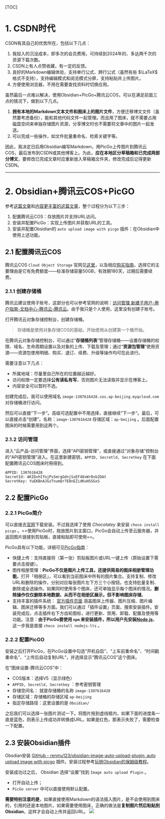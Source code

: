 [TOC]

# 1. CSDN时代
CSDN有其自己的优势所在，包括以下几点：
1. 我投入的沉没成本，即多次的会员费用，可持续到2024年的、多达两千次的资源下载次数。
2. CSDN上有人点赞收藏，有一定的反馈。
3. 良好的Markdown编辑体验，支持单行公式、跨行公式（虽然有些 $\LaTeX$ 格式不支持），支持编辑模式和阅览模式分屏，支持粘贴并上传图片。
4. 方便使用浏览器，不用在需要查找资料时切换应用。

虽然最后一点难以解决，使用Obsidian+PicGo+腾讯云COS，可以在满足前面三点的情况下，做到以下几点。
1. **拥有本地的Markdown文本文件和图床上的图片文件**，方便迁移博文文件（虽然要考虑备份），能和其他代码文件一起管理。而且用了图床，就不需要占用磁盘空间来单独存储图片资源，分享博文时也不需要将文章中的图片一起发送。
2. 可以完成一些操作，如文件批量重命名、检索关键字等。

因此，我决定日后用Obsidian编写Markdown，用PicGo上传图片到腾讯云COS，最后发布到CSDN或其他博客上。为此，**应在本地区分草稿箱和已完成两部分博文**，要修改已完成文章时应重新放入草稿箱文件夹，修改完成后记得更新CSDN。

---
# 2. Obsidian+腾讯云COS+PicGO
参考[这篇文章](https://zhuanlan.zhihu.com/p/514517568)和[内容更丰富的这篇文章](https://zhuanlan.zhihu.com/p/361226602)，整个过程分为以下三步：
1. 配置腾讯云COS：存放图片并支持URL访问。
2. 安装并配置PicGo：实现上传图片并获取URL的工具。
3. 安装并配置Obsidian的 `auto upload image with picgo` 插件：在Obsidian中使用上述功能。

## 2.1 配置腾讯云COS
腾讯云COS `Cloud Object Storage` 官网见[这里](https://cloud.tencent.com/product/cos)，以及相应[购买指南](https://cloud.tencent.com/document/product/436/6240)。选择它的主要理由是它有免费额度——标准存储容量50GB，有效期180天，过期后需要续费。
### 2.1.1 创建存储桶
腾讯云建议使用子账号，这部分也可以参考官网的说明：[访问管理 新建子用户-用户指南-文档中心-腾讯云-腾讯云](https://cloud.tencent.com/document/product/598/13674)。由于我只是个人使用，这里没有创建子账号。

打开腾讯云对象存储控制台，创建存储桶。
> 存储桶是使用对象存储COS的基础，开始使用从创建第一个桶开始。

在腾讯云对象存储控制台，可以通过“**存储桶列表**”管理存储桶——设置存储桶的权限、域名、生命周期设置以及对象的上传、下载及管理；通过“**资源包管理**”使用资源——资源包使用明细、购买、退订、续费、升级等操作均可在此进行。

需要注意以下几点： 
- 所属地域：尽量里自己所在的位置越近越好。
- 访问权限一定要选择**公有读私有写**，否则图片无法读取并显示在博客上。 
- 内容安全可以暂时不选。

创建完成后，我可以使用域名 `image-1307616428.cos.ap-beijing.myqcloud.com` 对存储桶进行访问。

然后可以直接“下一步”。高级可选配置中不用选择，直接继续”下一步“。最后，可以直接点击“创建”。名称：`image-1307616428` 存储区域：`ap-beijing` 。后面配置图床的时候需要用到这两个。
### 2.1.2 访问管理
进入“云产品-访问管理”界面，选择“API密钥管理”，或直接通过“对象存储”控制台的“API密钥管理”进入。在这里新建密钥，`APPID, Secretld, Secretkey` 在下面配置腾讯云COS图床时用得到。
```
APPID: 1307616428
SecretId: AKIDvhIfojPsSmrgGdnjSxEF48xWr0vb2DAt
SecretKey: YuEKBnAJGzTnumQr7E8nEZidKuHSSGxS
```

## 2.2 配置PicGo
### 2.2.1 PicGo简介
可以直接去[官网](https:picgo.github.io/PicGo-Doc/zh/)下载安装。不过我选择了使用 *Chocolatey* 来安装 `choco install picgo` 。==使用PicGo时，拖放图片到主窗口，PicGo会自动上传至云服务器，并返回图片链接到剪贴板，直接粘贴即可使用==。

PicGo具有以下功能，详细可见[PicGo指南](https://picgo.github.io/PicGo-Core-Doc/zh/guide/getting-started.html)：
- 快捷上传：支持直接将（第一张）剪贴板图片或URL一键上传（原始设置下需要点击按键）。
- 图传相册管理：**PicGo不仅是图片上传工具，还提供简易的图床相册管理功能**。打开「相册区」，可以看到当前图床中所有的图片集合。支持复制、修改URL和删除的操作，分别对应每张图片左下方三个小按钮。也支持批量复制、删除或全选操作。如果同时使用多个图床，还可单独显示每个图床的情况。**删除操作仅仅删除本地数据、从而不在相册区展示，但不影响图床存储**。
 - 支持丰富的插件系统： [官方插件页面](https://github.com/PicGo/Awesome-PicGo) 涵盖图床上传器、图片压缩、图片编辑、图床迁移等多方面。我们可以通过「插件设置」页面，搜索安装插件。安装完成后，点击插件右下方齿轮图标，进行更新、禁用、卸载、配置及使用等功能。注意：**由于PicGo要使用 `npm` 来安装插件，所以用户先安装[Node.js](https://nodejs.org/en/)**，这一步我是直接 `choco install nodejs-lts` 。

### 2.2.2 配置PicGO
安装之后打开PicGo，在PicGo设置中勾选“开机自启”、“上车前重命名”、“时间戳重命名”、“上传后自动复制URL”，并选择显示“腾讯云COS”这个图床。

在“图床设置-腾讯云COS”中：
- COS版本：选择V5（显示绿色）
- `APPID, Secretld, Secretkey` ：参考密钥管理
- 存储空间名： 就是存储桶的名称 `image-1307616428`
- 存储区域：存储桶的存储区域 `ap-beijing`
- 指定存储路径：这里设置的是 `Obsidian/`
 
之后我们可以选择一张图片测试一下。将图片拖到虚线框内，如果下面的进度条一直是蓝色，则表示上传成功并转换成URL。如果是红色，那表示失败了，需要检查一下配置。

## 2.3 安装Obsidian插件
Obsdian安装 [GitHub - renmu123/obsidian-image-auto-upload-plugin: auto upload image with picgo](https://github.com/renmu123/obsidian-image-auto-upload-plugin) 插件。安装过程参考[玩转Obsidian的保姆级教程](https://zhuanlan.zhihu.com/p/403001135)。

安装成功过之后， Obsidian 选择“设置”找到 `Image auto upload Plugin` 。
- 打开自动上传；
- `PicGo server` 中可以直接使用默认配置。

**需要特别注意的是**，如果直接使用Markdown的语法插入图片，是不会使用到图床的，引用的还是本地图片。如果需要使用图床，正确的做法是**复制图片然后粘贴到Obsidian**，这样才会自动上传并返回URL。
![](https://image-1307616428.cos.ap-beijing.myqcloud.com/Obsidian/202206270153589.png)
